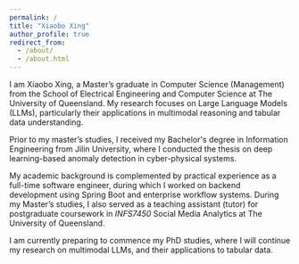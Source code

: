 ```yaml
---
permalink: /
title: "Xiaobo Xing"
author_profile: true
redirect_from: 
  - /about/
  - /about.html
---
```


I am Xiaobo Xing, a Master’s graduate in Computer Science (Management) from the School of Electrical Engineering and Computer Science at The University of Queensland. My research focuses on Large Language Models (LLMs), particularly their applications in multimodal reasoning and tabular data understanding.

Prior to my master’s studies, I received my Bachelor's degree in Information Engineering from Jilin University, where I conducted the thesis on deep learning-based anomaly detection in cyber-physical systems.

My academic background is complemented by practical experience as a full-time software engineer, during which I worked on backend development using Spring Boot and enterprise workflow systems. During my Master’s studies, I also served as a teaching assistant (tutor) for postgraduate coursework in *INFS7450* Social Media Analytics at The University of Queensland.

I am currently preparing to commence my PhD studies, where I will continue my research on multimodal LLMs, and their applications to tabular data.
